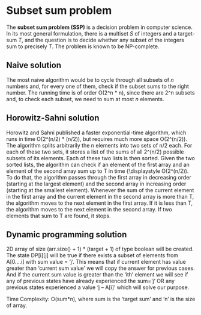 # Subset sum problem
The **subset sum problem (SSP)** is a decision problem in computer science. In its most general formulation, there is a multiset _S_ of integers and a target-sum _T_, and the question is to decide whether any subset of the integers sum to precisely _T_. The problem is known to be NP-complete.
## Naive solution
The most naive algorithm would be to cycle through all subsets of _n_ numbers and, for every one of them, check if the subset sums to the right number. The running time is of order O(2^n * n), since there are 2^n subsets and, to check each subset, we need to sum at most _n_ elements.

## Horowitz-Sahni solution
Horowitz and Sahni published a faster exponential-time algorithm, which runs in time O(2^(n/2) * (n/2)), but requires much more space O(2^(n/2)). The algorithm splits arbitrarily the n elements into two sets of n/2 each. For each of these two sets, it stores a list of the sums of all 2^(n/2) possible subsets of its elements. Each of these two lists is then sorted. Given the two sorted lists, the algorithm can check if an element of the first array and an element of the second array sum up to T in time {\displaystyle O(2^(n/2)). To do that, the algorithm passes through the first array in decreasing order (starting at the largest element) and the second array in increasing order (starting at the smallest element). Whenever the sum of the current element in the first array and the current element in the second array is more than T, the algorithm moves to the next element in the first array. If it is less than T, the algorithm moves to the next element in the second array. If two elements that sum to T are found, it stops.

## Dynamic programming solution
2D array of size (arr.size() + 1) * (target + 1) of type boolean will be created. The state
DP[i][j] will be true if there exists a subset of elements from A[0….i] with sum value = ‘j’.
This means that if current element has value greater than ‘current sum value’ we will copy
the answer for previous cases. And if the current sum value is greater than the ‘ith’ element
we will see if any of previous states have already experienced the sum=’j’ OR any previous
states experienced a value ‘j – A[i]’ which will solve our purpose.

Time Complexity: O(sum*n), where sum is the ‘target sum’ and ‘n’ is the size of array.

